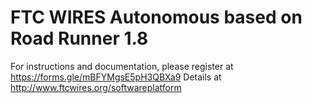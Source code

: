 # FTC WIRES Autonomous based on Road Runner 1.8
For instructions and documentation, please register at https://forms.gle/mBFYMgsE5pH3QBXa9 
Details at http://www.ftcwires.org/softwareplatform

